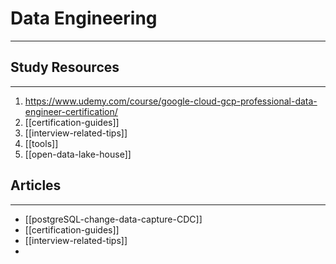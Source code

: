 # Data Engineering
___

## Study Resources
___

1. https://www.udemy.com/course/google-cloud-gcp-professional-data-engineer-certification/ 
2. [[certification-guides]]
3. [[interview-related-tips]]
4. [[tools]]
5. [[open-data-lake-house]]


## Articles
___

- [[postgreSQL-change-data-capture-CDC]]
- [[certification-guides]]
- [[interview-related-tips]]
- 